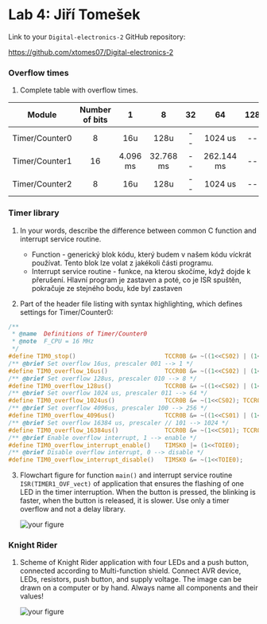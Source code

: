 # Lab 4: Jiří Tomešek

Link to your `Digital-electronics-2` GitHub repository:

  https://github.com/xtomes07/Digital-electronics-2


### Overflow times

1. Complete table with overflow times.

| **Module** | **Number of bits** | **1** | **8** | **32** | **64** | **128** | **256** | **1024** |
| :-: | :-: | :-: | :-: | :-: | :-: | :-: | :-: | :-: |
| Timer/Counter0 | 8  | 16u | 128u | -- | 1024 us | -- | 4.096 ms | 16.384 ms |
| Timer/Counter1 | 16 | 4.096 ms | 32.768 ms | -- | 262.144 ms | -- | 1.048576 s | 4.194304 s |
| Timer/Counter2 | 8  | 16u | 128u | -- | 1024 us | -- | 4.096 ms | 16.384 ms |

### Timer library

1. In your words, describe the difference between common C function and interrupt service routine.
   * Function - generický blok kódu, který budem v našem kódu víckrát používat. Tento blok lze volat z jakékoli části programu.
   * Interrupt service routine - funkce, na kterou skočíme, když dojde k přerušení. Hlavní program je zastaven a poté, co je ISR spuštěn, pokračuje ze stejného bodu, kde byl zastaven

2. Part of the header file listing with syntax highlighting, which defines settings for Timer/Counter0:

```c
/**
 * @name  Definitions of Timer/Counter0
 * @note  F_CPU = 16 MHz
 */
#define TIM0_stop()                         TCCR0B &= ~((1<<CS02) | (1<<CS01) | (1<<CS00));
/** @brief Set overflow 16us, prescaler 001 --> 1 */
#define TIM0_overflow_16us()                TCCR0B &= ~((1<<CS02) | (1<<CS01)); TCCR0B |= (1<<CS00);
/** @brief Set overflow 128us, prescaler 010 --> 8 */
#define TIM0_overflow_128us()               TCCR0B &= ~((1<<CS02) | (1<<CS00)); TCCR0B |= (1<<CS01);
/** @brief Set overflow 1024 us, prescaler 011 --> 64 */
#define TIM0_overflow_1024us()              TCCR0B &= ~(1<<CS02); TCCR0B |= (1<<CS01) | (1<<CS00);
/** @brief Set overflow 4096us, prescaler 100 --> 256 */
#define TIM0_overflow_4096us()              TCCR0B &= ~((1<<CS01) | (1<<CS00)); TCCR0B |= (1<<CS02);
/** @brief Set overflow 16384 us, prescaler // 101 --> 1024 */
#define TIM0_overflow_16384us()             TCCR0B &= ~(1<<CS01); TCCR0B |= (1<<CS02) | (1<<CS00);
/** @brief Enable overflow interrupt, 1 --> enable */
#define TIM0_overflow_interrupt_enable()    TIMSK0 |= (1<<TOIE0);
/** @brief Disable overflow interrupt, 0 --> disable */
#define TIM0_overflow_interrupt_disable()   TIMSK0 &= ~(1<<TOIE0);
```

3. Flowchart figure for function `main()` and interrupt service routine `ISR(TIMER1_OVF_vect)` of application that ensures the flashing of one LED in the timer interruption. When the button is pressed, the blinking is faster, when the button is released, it is slower. Use only a timer overflow and not a delay library.

   ![your figure]()


### Knight Rider

1. Scheme of Knight Rider application with four LEDs and a push button, connected according to Multi-function shield. Connect AVR device, LEDs, resistors, push button, and supply voltage. The image can be drawn on a computer or by hand. Always name all components and their values!

   ![your figure]()
